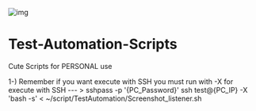 ![img](https://mymodernmet.com/wp/wp-content/uploads/2018/01/bailey-dog-meme-2.jpg)
# Test-Automation-Scripts
Cute Scripts for PERSONAL use


1-) Remember if you want execute with SSH you must run with -X 
for execute with SSH --- > sshpass -p '{PC_Password}' ssh test@{PC_IP} -X 'bash -s' < ~/script/TestAutomation/Screenshot_listener.sh
